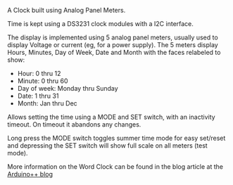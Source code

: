 A Clock built using Analog Panel Meters.

Time is kept using a DS3231 clock modules with a I2C interface.

The display is implemented using 5 analog panel meters, usually used to display Voltage or current (eg, for a power supply). The 5 meters display Hours, Minutes, Day of Week, Date and Month with the faces relabeled to show:
- Hour: 0 thru 12
- Minute: 0 thru 60
- Day of week: Monday thru Sunday
- Date: 1 thru 31
- Month: Jan thru Dec

Allows setting the time using a MODE and SET switch, with an inactivity timeout. On timeout it abandons any changes.

Long press the MODE switch toggles summer time mode for easy set/reset and depressing the SET switch will show full scale on all meters (test mode).

More information on the Word Clock can be found in the blog article at the [Arduino++ blog](https://arduinoplusplus.wordpress.com/)

